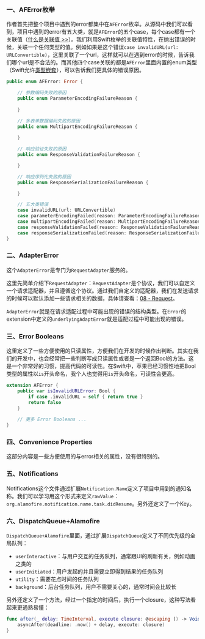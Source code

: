 ### 一、AFError枚举

作者首先把整个项目中遇到的error都集中在`AFError`枚举。从源码中我们可以看到，项目中遇到的error有五大类，就是`AFError`的五个case，每个case都有一个关联值（[什么是关联值 >>](http://www.jianshu.com/p/4b7ab493cae7)）。我们利用Swift枚举的关联值特性，在抛出错误的时候，关联一个任何类型的值。例如如果是这个错误`case invalidURL(url: URLConvertible)`，这里关联了一个url，这样就可以在遇到error的时候，告诉我们哪个url是不合法的。而其他四个case关联的都是`AFError`里面内置的enum类型（Swift允许[类型嵌套](http://www.jianshu.com/p/dd10a918b0c8)），可以告诉我们更具体的错误原因。

```swift
public enum AFError: Error {

    // 参数编码失败的原因
    public enum ParameterEncodingFailureReason {
    
    }

    // 多表单数据编码失败的原因
    public enum MultipartEncodingFailureReason {
    
    }

    // 响应验证失败的原因
    public enum ResponseValidationFailureReason {

    }

    // 响应序列化失败的原因
    public enum ResponseSerializationFailureReason {

    }

    // 五大类错误
    case invalidURL(url: URLConvertible)
    case parameterEncodingFailed(reason: ParameterEncodingFailureReason)
    case multipartEncodingFailed(reason: MultipartEncodingFailureReason)
    case responseValidationFailed(reason: ResponseValidationFailureReason)
    case responseSerializationFailed(reason: ResponseSerializationFailureReason)
}
```

### 二、AdapterError

这个`AdapterError`是专门为`RequestAdapter`服务的。

这里先简单介绍下`RequestAdapter`：`RequestAdapter`是个协议，我们可以自定义一个请求适配器，并且遵循这个协议。通过我们自定义的适配器，我们在发送请求的时候可以默认添加一些请求相关的数据，具体请查看：[08 - Request](https://github.com/Lebron1992/learning-notes/blob/master/source-code-analysis/alamofire4/08%20-%20Request.md)。

`AdapterError`就是在请求适配过程中可能出现的错误的结构类型。在`Error`的extension中定义的`underlyingAdaptError`就是适配过程中可能出现的错误。

### 三、Error Booleans

这里定义了一些方便使用的只读属性，方便我们在开发的时候作出判断。其实在我们的开发中，也会经常把一些判断写成只读属性或者是一个返回Bool的方法。这是一个非常好的习惯，提高代码的可读性。在Swift中，苹果已经习惯性地把Bool类型的属性以`is`开头命名，我个人也觉得用`is`开头命名，可读性会更高。

```swift
extension AFError {
    public var isInvalidURLError: Bool {
        if case .invalidURL = self { return true }
        return false
    }
    
    // 更多 Error Booleans ...
}
```

### 四、Convenience Properties

这部分内容是一些方便使用的与error相关的属性，没有很特别的。

### 五、Notifications

Notifications这个文件通过扩展`Notification.Name`定义了项目中用到的通知名称。我们可以学习用这个形式来定义`rawValue`：`org.alamofire.notification.name.task.didResume`。另外还定义了一个Key。

### 六、DispatchQueue+Alamofire

`DispatchQueue+Alamofire`里面，通过扩展`DispatchQueue`定义了不同优先级的全局队列：
* `userInteractive`：与用户交互的任务队列，通常跟UI的刷新有关，例如动画之类的
* `userInitiated`：用户发起的并且需要立即得到结果的任务队列
* `utility`：需要花点时间的任务队列
* `background`：后台任务队列，用户不需要关心的，通常时间会比较长

另外还定义了一个方法，经过一个指定的时间后，执行一个closure，这种写法看起来更通熟易懂：

```swift
func after(_ delay: TimeInterval, execute closure: @escaping () -> Void) {
    asyncAfter(deadline: .now() + delay, execute: closure)
}
```
